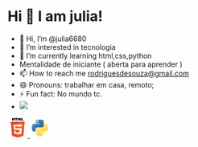 # Hi 👋 I am julia! 
- 👋 Hi, I’m @julia6680 
- 👀 I’m interested in tecnologia
- 🌱 I’m currently learning  html,css,python
- Mentalidade de iniciante ( aberta para aprender )
- 📫 How to reach me rodriguesdesouza@gmail.com
- 😄 Pronouns: trabalhar em casa, remoto;
- ⚡ Fun fact: No mundo tc.
-  <img src="https://github-readme-stats.vercel.app/api?username=pr2tik1&show_icons=true&theme=bear" width="400">

<p align="left"> <a href="https://www.w3.org/html/" target="_blank"> <img src="https://raw.githubusercontent.com/devicons/devicon/master/icons/html5/html5-original-wordmark.svg" alt="html5" width="40" height="40"/> </a> <a href="https://developer.mozilla.org/en-US/docs/Web/JavaScript" target="_blank"> </a> <a href="https://www.python.org" target="_blank"> <img src="https://raw.githubusercontent.com/devicons/devicon/master/icons/python/python-original.svg" alt="python" width="40" height="40"/> </a> </p>

<!---
julia6680/julia6680 is a ✨ special ✨ repository because its `README.md` (this file) appears on your GitHub profile.
You can click the Preview link to take a look at your changes.






--->
